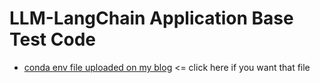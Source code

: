 # LLM-LangChain Application Base Test Code

- [conda env file uploaded on my blog](https://oliverhouse.tistory.com/108) <= click here if you want that file